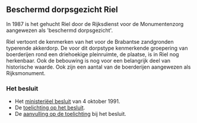 ## Beschermd dorpsgezicht Riel
In 1987 is het gehucht Riel door de Rijksdienst voor de Monumentenzorg aangewezen als 'beschermd dorpsgezicht'.

Riel vertoont de kenmerken van het voor de Brabantse zandgronden typerende akkerdorp. De voor dit dorpstype kenmerkende groepering van boerderijen rond een driehoekige pleinruimte, de plaatse, is in Riel nog herkenbaar. Ook de bebouwing is nog voor een belangrijk deel van historische waarde. Ook zijn een aantal van de boerderijen aangewezen als Rijksmonument.

### Het besluit
- Het [ministeriëel besluit](besluit) van 4 oktober 1991.
- De [toelichting op het besluit](toelichting).
- De [aanvulling op de toelichting](aanvulling) bij het besluit.
